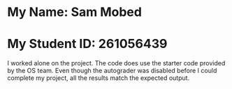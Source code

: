 # My Name: Sam Mobed #
# My Student ID: 261056439 #

I worked alone on the project. The code does use the starter code provided by the OS team. Even though the autograder was disabled before I could complete my project, all the results match the expected output. 
